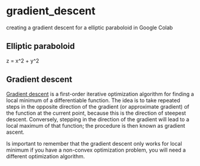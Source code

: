 # gradient_descent
creating a gradient descent for a  elliptic paraboloid in Google Colab

## Elliptic paraboloid
z = x^2 + y^2

## Gradient descent
[Gradient descent](https://en.wikipedia.org/wiki/Gradient_descent) is a first-order iterative optimization algorithm for finding a local minimum of a differentiable function. The idea is to take repeated steps in the opposite direction of the gradient (or approximate gradient) of the function at the current point, because this is the direction of steepest descent. Conversely, stepping in the direction of the gradient will lead to a local maximum of that function; the procedure is then known as gradient ascent.

Is important to remember that the gradient descent only works for local minimum if you have a non-convex optimization problem, you will need a different optimization algorithm.
